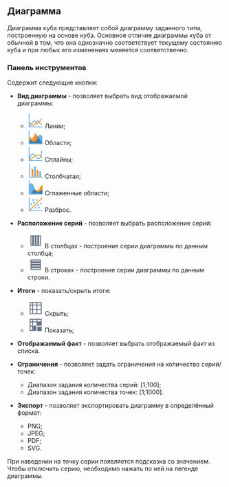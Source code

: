 ##  Диаграмма 

Диаграмма куба представляет собой диаграмму заданного типа, построенную на основе куба. Основное отличие диаграммы куба от обычной в том, что она однозначно соответствует текущему состоянию куба и при любых его изменениях меняется соответственно.

### Панель инструментов

Содержит следующие кнопки:


*  **Вид диаграммы** - позволяет выбрать вид отображаемой диаграммы:
   * ![](/media/app/visualization/cube/d1.svg) Линии;
   * ![](/media/app/visualization/cube/d2.svg) Области;
   * ![](/media/app/visualization/cube/d3.svg) Сплайны;
   * ![](/media/app/visualization/cube/d4.svg) Столбчатая;
   * ![](/media/app/visualization/cube/d5.svg) Сглаженные области;
   * ![](/media/app/visualization/cube/d6.svg) Разброс.

*  **Расположение серий** - позволяет выбрать расположение серий:
   * ![](/media/app/icons/toolbar_18/toolbar_18_67.svg) В столбцах - построение серии диаграммы по данным столбца;
   * ![](/media/app/icons/toolbar_18/toolbar_18_66.svg) В строках - построение серии диаграммы по данным строки.

*  **Итоги** - показать/скрыть итоги:
   * ![](/media/app/visualization/toolbar_18_86.svg) Скрыть;
   * ![](/media/app/visualization/toolbar_18_87.svg) Показать;

*  **Отображаемый факт** - позволяет выбрать отображаемый факт из списка.

*  **Ограничения** - позволяет задать ограничения на количество серий/точек:
   * Диапазон задания количества серий: [1;100];
   * Диапазон задания количества точек: [1;1000].

*  **Экспорт** - позволяет экспортировать диаграмму в определённый формат:
   * PNG;
   * JPEG;
   * PDF;
   * SVG.

При наведении на точку серии появляется подсказка со значением. Чтобы отключить серию, необходимо нажать по ней на легенде диаграммы.
